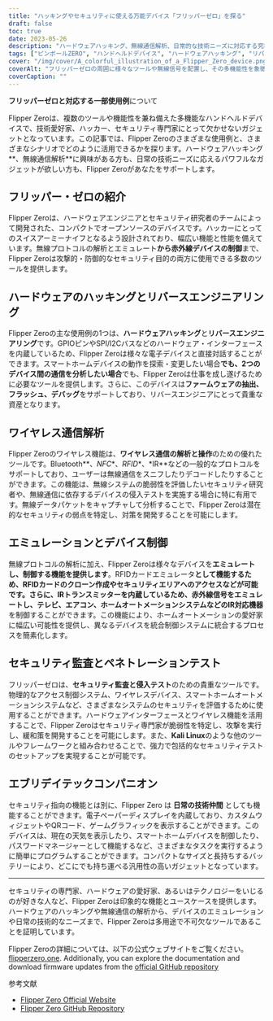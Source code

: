```yaml
---
title: "ハッキングやセキュリティに使える万能デバイス「フリッパーゼロ」を探る"
draft: false
toc: true
date: 2023-05-26
description: "ハードウェアハッキング、無線通信解析、日常的な技術ニーズに対応する究極のハンドヘルドガジェット、Flipper Zeroの多様な使用例をご紹介します。"
tags: ["ピンボールZERO", "ハンドヘルドデバイス", "ハードウェアハッキング", "リバースエンジニアリング", "無線通信解析", "装置制御", "セキュリティ監査", "侵入テスト", "デイリーテックコンパニオン", "オープンソース", "ブルートゥース", "エヌエフシー", "RFID", "IR", "エミュ", "セキュリティテスト", "Kali Linux", "電子ペーパーディスプレイ", "QRコード", "ホームオートメーション", "セキュリティの脆弱性", "無線プロトコル", "ファームウェア抽出", "てんめつ", "デバッギング", "物理的アクセス制御システム", "スマートホームオートメーションシステム", "デバイスエミュレーション", "無線システムの脆弱性", "対抗措置", "小型ガジェット"]
cover: "/img/cover/A_colorful_illustration_of_a_Flipper_Zero_device.png"
coverAlt: "フリッパーゼロの周囲に様々なツールや無線信号を配置し、その多機能性を象徴するカラフルなイラストです"
coverCaption: ""
---
```


**フリッパーゼロと対応する一部使用例**について

Flipper Zeroは、複数のツールや機能性を兼ね備えた多機能なハンドヘルドデバイスで、技術愛好家、ハッカー、セキュリティ専門家にとって欠かせないガジェットとなっています。この記事では、Flipper Zeroのさまざまな使用例と、さまざまなシナリオでどのように活用できるかを探ります。ハードウェアハッキング**、無線通信解析**に興味がある方も、日常の技術ニーズに応えるパワフルなガジェットが欲しい方も、Flipper Zeroがあなたをサポートします。

## フリッパー・ゼロの紹介

Flipper Zeroは、ハードウェアエンジニアとセキュリティ研究者のチームによって開発された、コンパクトでオープンソースのデバイスです。ハッカーにとってのスイスアーミーナイフとなるよう設計されており、幅広い機能と性能を備えています。無線プロトコルの解析とエミュレート**から赤外線デバイスの制御**まで、Flipper Zeroは攻撃的・防御的なセキュリティ目的の両方に使用できる多数のツールを提供します。

## ハードウェアのハッキングとリバースエンジニアリング

Flipper Zeroの主な使用例の1つは、**ハードウェアハッキング**と**リバースエンジニアリング**です。GPIOピンやSPI/I2Cバスなどのハードウェア・インターフェースを内蔵しているため、Flipper Zeroは様々な電子デバイスと直接対話することができます。スマートホームデバイスの動作を探索・変更したい場合**でも、2つのデバイス間の通信を分析したい場合**でも、Flipper Zeroは仕事を成し遂げるために必要なツールを提供します。さらに、このデバイスは**ファームウェアの抽出、フラッシュ、デバッグ**をサポートしており、リバースエンジニアにとって貴重な資産となります。

## ワイヤレス通信解析

Flipper Zeroのワイヤレス機能は、**ワイヤレス通信の解析と操作**のための優れたツールです。Bluetooth**、*NFC**、*RFID**、*IR**などの一般的なプロトコルをサポートしており、ユーザーは無線通信をスニフしたりデコードしたりすることができます。この機能は、無線システムの脆弱性を評価したいセキュリティ研究者や、無線通信に依存するデバイスの侵入テストを実施する場合に特に有用です。無線データパケットをキャプチャして分析することで、Flipper Zeroは潜在的なセキュリティの弱点を特定し、対策を開発することを可能にします。

## エミュレーションとデバイス制御

無線プロトコルの解析に加え、Flipper Zeroは様々なデバイスを**エミュレートし、制御する機能を提供します**。RFIDカードエミュレータ**として機能するため、RFIDカードのクローン作成やセキュリティエリアへのアクセスなどが可能です。さらに、IRトランスミッターを内蔵しているため、赤外線信号をエミュレートし、テレビ、エアコン、ホームオートメーションシステムなどのIR対応機器**を制御することができます。この機能により、ホームオートメーションの愛好家に幅広い可能性を提供し、異なるデバイスを統合制御システムに統合するプロセスを簡素化します。

## セキュリティ監査とペネトレーションテスト

フリッパーゼロは、**セキュリティ監査と侵入テスト**のための貴重なツールです。物理的なアクセス制御システム、ワイヤレスデバイス、スマートホームオートメーションシステムなど、さまざまなシステムのセキュリティを評価するために使用することができます。ハードウェアインターフェースとワイヤレス機能を活用することで、Flipper Zeroはセキュリティ専門家が脆弱性を特定し、攻撃を実行し、緩和策を開発することを可能にします。また、**Kali Linux**のような他のツールやフレームワークと組み合わせることで、強力で包括的なセキュリティテストのセットアップを実現することが可能です。

## エブリデイテックコンパニオン

セキュリティ指向の機能とは別に、Flipper Zero は **日常の技術仲間** としても機能することができます。電子ペーパーディスプレイを内蔵しており、カスタムウィジェットやQRコード、ゲームグラフィックを表示することができます。このデバイスは、現在の天気を表示したり、スマートホームデバイスを制御したり、パスワードマネージャーとして機能するなど、さまざまなタスクを実行するように簡単にプログラムすることができます。コンパクトなサイズと長持ちするバッテリーにより、どこにでも持ち運べる汎用性の高いガジェットとなっています。

______

セキュリティの専門家、ハードウェアの愛好家、あるいはテクノロジーをいじるのが好きな人など、Flipper Zeroは印象的な機能とユースケースを提供します。ハードウェアのハッキングや無線通信の解析から、デバイスのエミュレーションや日常の技術的なニーズまで、Flipper Zeroは多用途で不可欠なツールであることを証明しています。

Flipper Zeroの詳細については、以下の公式ウェブサイトをご覧ください。 [flipperzero.one](https://flipperzero.one/). Additionally, you can explore the documentation and download firmware updates from the [official GitHub repository](https://github.com/flipperdevices/flipper-zero-firmware)

参考文献
- [Flipper Zero Official Website](https://flipperzero.one/)
- [Flipper Zero GitHub Repository](https://github.com/flipperdevices/flipper-zero-firmware)
